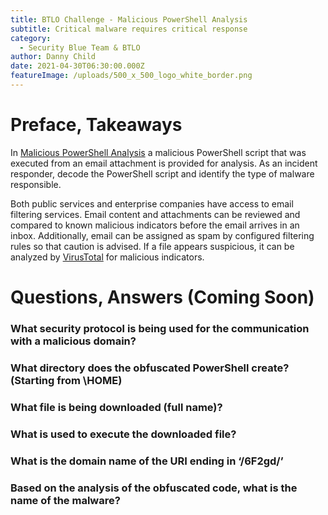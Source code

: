 ```yaml
---
title: BTLO Challenge - Malicious PowerShell Analysis
subtitle: Critical malware requires critical response
category:
  - Security Blue Team & BTLO
author: Danny Child
date: 2021-04-30T06:30:00.000Z
featureImage: /uploads/500_x_500_logo_white_border.png
---
```

# **Preface, Takeaways**

In [Malicious PowerShell Analysis](https://blueteamlabs.online/home/challenge/7) a malicious PowerShell script that was executed from an email attachment is provided for analysis. As an incident responder, decode the PowerShell script and identify the type of malware responsible.

Both public services and enterprise companies have access to email filtering services. Email content and attachments can be reviewed and compared to known malicious indicators before the email arrives in an inbox. Additionally, email can be assigned as spam by configured filtering rules so that caution is advised. If a file appears suspicious, it can be analyzed by [VirusTotal](https://www.virustotal.com/gui/) for malicious indicators.

# **Questions, Answers (Coming Soon)**

### **What security protocol is being used for the communication with a malicious domain?**

### **What directory does the obfuscated PowerShell create? (Starting from \HOME)**

### **What file is being downloaded (full name)?**

### **What is used to execute the downloaded file?**

### **What is the domain name of the URI ending in ‘/6F2gd/’**

### **Based on the analysis of the obfuscated code, what is the name of the malware?**